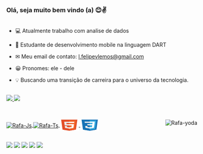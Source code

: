 ### Olá, seja muito bem vindo (a) 😊✌
##
- 💻 Atualmente trabalho com analise de dados
- 🌱 Estudante de desenvolvimento mobile na linguagem DART
- ✉ Meu email de contato: l.felipevlemos@gmail.com
- 😀 Pronomes: ele - dele

- 💡 Buscando uma transição de carreira para o universo da tecnologia.

##



 <div>
  <a href="https://github.com/felipelemosft">
  <img height="120em" src="https://github-readme-stats.vercel.app/api?username=felipelemosft&show_icons=true&theme=dracula&include_all_commits=true&count_private=true"/>
  <img height="120em" src="https://github-readme-stats.vercel.app/api/top-langs/?username=felipelemosft&layout=compact&langs_count=7&theme=dracula"/>
</div>

## 
<div style="display: inline_block"><br>
  <img align="center" alt="Rafa-Js" height="30" width="50" src="https://cdn.jsdelivr.net/gh/devicons/devicon/icons/flutter/flutter-original.svg" />
  <img align="center" alt="Rafa-Ts" height="30" width="50" <img src="https://cdn.jsdelivr.net/gh/devicons/devicon/icons/dart/dart-original.svg" />
  <img align="center" alt="Rafa-HTML" height="30" width="50" src="https://raw.githubusercontent.com/devicons/devicon/master/icons/html5/html5-original.svg">
  <img align="center" alt="Rafa-CSS" height="30" width="50" src="https://raw.githubusercontent.com/devicons/devicon/master/icons/css3/css3-original.svg">
  <img align="right" alt="Rafa-yoda" src="https://media.discordapp.net/attachments/839274920022376459/889224702009151578/original.gif?width=468&height=468"

##

 ##
<div> 

  <a href="https://www.instagram.com/felipevitoriolemos/" target="_blank"><img src="https://img.shields.io/badge/-Instagram-%23E4405F?style=for-the-badge&logo=instagram&logoColor=white" target="_blank"></a>
 	<a href="https://www.twitch.tv/impactante1" target="_blank"><img src="https://img.shields.io/badge/Twitch-9146FF?style=for-the-badge&logo=twitch&logoColor=white" target="_blank"></a>
 <a href="https://discord.gg/aPeKWaXj" target="_blank"><img src="https://img.shields.io/badge/Discord-7289DA?style=for-the-badge&logo=discord&logoColor=white" target="_blank"></a> 
  <a href = "mailto:l.felipevlemos@gmail.com"><img src="https://img.shields.io/badge/-Gmail-%23333?style=for-the-badge&logo=gmail&logoColor=white" target="_blank"></a>
  <a href="https://www.linkedin.com/in/luizlemosvi/" target="_blank"><img src="https://img.shields.io/badge/-LinkedIn-%230077B5?style=for-the-badge&logo=linkedin&logoColor=white" target="_blank"></a> 

</div>
